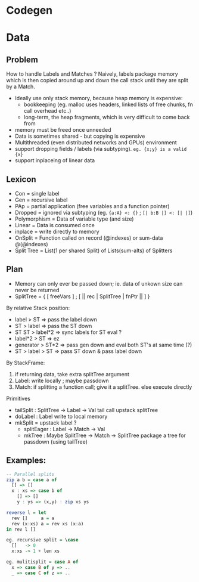 # Codegen

# Data
## Problem
How to handle Labels and Matches ? Naively, labels package memory which is then copied around up and down the call stack until they are split by a Match.
* Ideally use only stack memory, because heap memory is expensive:
  - bookkeeping (eg. malloc uses headers, linked lists of free chunks, fn call overhead etc..)
  - long-term, the heap fragments, which is very difficult to come back from
* memory must be freed once unneeded
* Data is sometimes shared - but copying is expensive
* Multithreaded (even distributed networks and GPUs) environment
* support dropping fields / labels (via subtyping). `eg. {x;y} is a valid {x}`
* support inplaceing of linear data

## Lexicon
 * Con          = single label
 * Gen          = recursive label
 * PAp          = partial application (free variables and a function pointer)
 * Dropped      = ignored via subtyping (eg. `{a:A} <: {}` ; `[| b:B |] <: [| |]`)
 * Polymorphism = Data of variable type (and size)
 * Linear       = Data is consumed once
 * inplace      = write directly to memory
 * OnSplit      = Function called on record (@indexes) or sum-data @(@indexes)
 * Split Tree   = List(1 per shared Split) of Lists(sum-alts) of Splitters

## Plan
* Memory can only ever be passed down; ie. data of unkown size can never be returned
* SplitTree = { [ freeVars ] ; [ || rec | SplitTree | fnPtr || ] }

By relative Stack position:
  - label > ST => pass the label down
  - ST > label => pass the ST down
  - ST ST > label*2 => sync labels for ST eval ?
  - label*2   > ST => ez
  - generator > ST*2 => pass gen down and eval both ST's at same time (?)
  - ST > label > ST  => pass ST down & pass label down

By StackFrame:
  1. if returning data, take extra splitTree argument
  2. Label: write locally ; maybe passdown
  3. Match: if splitting a function call; give it a splitTree. else execute directly

Primitives
* tailSplit  : SplitTree -> Label -> Val
    tail call upstack splitTree
* doLabel    : Label
    write to local memory
* mkSplit = upstack label ?
  - splitEager : Label -> Match -> Val
  - mkTree     : Maybe SplitTree -> Match -> SplitTree
      package a tree for passdown (using tailTree)

## Examples:
```haskell
-- Parallel splits
zip a b = case a of
  [] => []
  x : xs => case b of
    [] => []
    y : ys => (x,y) : zip xs ys

reverse l = let
  rev []     a = a
  rev (x:xs) a = rev xs (x:a)
in rev l []

eg. recursive split = \case
  []   -> 0
  x:xs -> 1 + len xs

eg. mulitisplit = case A of
  x => case B of y => ..
  _ => case C of z => ..
```
